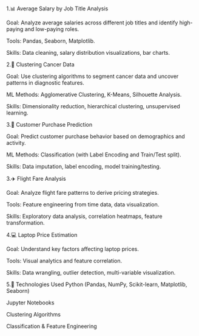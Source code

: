 1.📊 Average Salary by Job Title Analysis

Goal: Analyze average salaries across different job titles and identify high-paying and low-paying roles.

Tools: Pandas, Seaborn, Matplotlib.

Skills: Data cleaning, salary distribution visualizations, bar charts.

2.🧬 Clustering Cancer Data

Goal: Use clustering algorithms to segment cancer data and uncover patterns in diagnostic features.

ML Methods: Agglomerative Clustering, K-Means, Silhouette Analysis.

Skills: Dimensionality reduction, hierarchical clustering, unsupervised learning.

3.🛒 Customer Purchase Prediction

Goal: Predict customer purchase behavior based on demographics and activity.

ML Methods: Classification (with Label Encoding and Train/Test split).

Skills: Data imputation, label encoding, model training/testing.

3.✈️ Flight Fare Analysis

Goal: Analyze flight fare patterns to derive pricing strategies.

Tools: Feature engineering from time data, data visualization.

Skills: Exploratory data analysis, correlation heatmaps, feature transformation.

4.💻 Laptop Price Estimation

Goal: Understand key factors affecting laptop prices.

Tools: Visual analytics and feature correlation.

Skills: Data wrangling, outlier detection, multi-variable visualization.

5.🚀 Technologies Used
Python (Pandas, NumPy, Scikit-learn, Matplotlib, Seaborn)

Jupyter Notebooks

Clustering Algorithms

Classification & Feature Engineering
